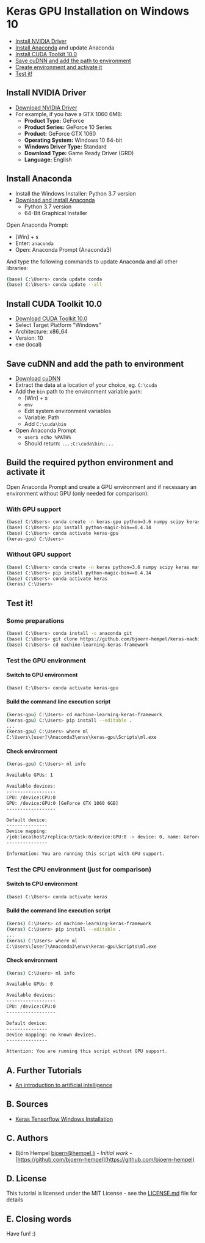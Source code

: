 # Keras GPU Installation on Windows 10

* [Install NVIDIA Driver](#user-content-install-nvidia-driver)
* [Install Anaconda](#user-content-install-anaconda) and update Anaconda
* [Install CUDA Toolkit 10.0](#user-content-install-cuda-toolkit-100)
* [Save cuDNN and add the path to environment](#save-cudnn-and-add-the-path-to-environment)
* [Create environment and activate it](#user-content-create-environment-and-activate-it)
* [Test it!](#user-content-test-it)

## Install NVIDIA Driver

* [Download NVIDIA Driver](https://www.nvidia.com/Download/index.aspx?lang=en-us)
* For example, if you have a GTX 1060 6MB:
  * **Product Type:** GeForce
  * **Product Series:** GeForce 10 Series
  * **Product:** GeForce GTX 1060
  * **Operating System:** Windows 10 64-bit
  * **Windows Driver Type:** Standard
  * **Download Type:** Game Ready Driver (GRD)
  * **Language:**	English

## Install Anaconda

* Install the Windows Installer: Python 3.7 version
* [Download and install Anaconda](https://www.anaconda.com/distribution/)
  * Python 3.7 version
  * 64-Bit Graphical Installer

Open Anaconda Prompt:

* [Win] + s
* Enter: `anaconda`
* Open: Anaconda Prompt (Anaconda3)

And type the following commands to update Anaconda and all other libraries:

```bash
(base) C:\Users> conda update conda
(base) C:\Users> conda update --all
```

## Install CUDA Toolkit 10.0

* [Download CUDA Toolkit 10.0](https://developer.nvidia.com/cuda-downloads)
* Select Target Platform "Windows"
* Architecture: x86_64
* Version: 10
* exe (local)

## Save cuDNN and add the path to environment

* [Download cuDNN](https://developer.nvidia.com/rdp/cudnn-download)
* Extract the data at a location of your choice, eg. `C:\cuda`
* Add the `bin` path to the environment variable `path`:
  * [Win] + s
  * `env`
  * Edit system environment variables
  * Variable: Path
  * Add `C:\cuda\bin`
* Open Anaconda Prompt
  * `user$ echo %PATH%`
  * Should return: `...;C:\cuda\bin;...`

## Build the required python environment and activate it

Open Anaconda Prompt and create a GPU environment and if necessary an environment without GPU (only needed for comparison):

### With GPU support

```bash
(base) C:\Users> conda create -n keras-gpu python=3.6 numpy scipy keras-gpu matplotlib pillow
(base) C:\Users> pip install python-magic-bin==0.4.14
(base) C:\Users> conda activate keras-gpu
(keras-gpu) C:\Users>
```

### Without GPU support

```bash
(base) C:\Users> conda create -n keras python=3.6 numpy scipy keras matplotlib pillow
(base) C:\Users> pip install python-magic-bin==0.4.14
(base) C:\Users> conda activate keras
(keras) C:\Users>
```

## Test it!

### Some preparations

```bash
(base) C:\Users> conda install -c anaconda git
(base) C:\Users> git clone https://github.com/bjoern-hempel/keras-machine-learning-framework.git
(base) C:\Users> cd machine-learning-keras-framework
```

### Test the GPU environment

#### Switch to GPU environment

```bash
(base) C:\Users> conda activate keras-gpu
```

#### Build the command line execution script

```bash
(keras-gpu) C:\Users> cd machine-learning-keras-framework
(keras-gpu) C:\Users> pip install --editable .
...
(keras-gpu) C:\Users> where ml
C:\Users\[user]\Anaconda3\envs\keras-gpu\Scripts\ml.exe
```

#### Check environment

```bash
(keras-gpu) C:\Users> ml info

Available GPUs: 1

Available devices:
------------------
CPU: /device:CPU:0
GPU: /device:GPU:0 [GeForce GTX 1060 6GB]
------------------

Default device:
---------------
Device mapping:
/job:localhost/replica:0/task:0/device:GPU:0 -> device: 0, name: GeForce GTX 1060 6GB, ...
---------------

Information: You are running this script with GPU support.
```

### Test the CPU environment (just for comparison)

#### Switch to CPU environment

```bash
(base) C:\Users> conda activate keras
```

#### Build the command line execution script

```bash
(keras) C:\Users> cd machine-learning-keras-framework
(keras) C:\Users> pip install --editable .
...
(keras) C:\Users> where ml
C:\Users\[user]\Anaconda3\envs\keras-gpu\Scripts\ml.exe
```

#### Check environment

```bash
(keras) C:\Users> ml info

Available GPUs: 0

Available devices:
------------------
CPU: /device:CPU:0
------------------

Default device:
---------------
Device mapping: no known devices.
---------------

Attention: You are running this script without GPU support.
```

## A. Further Tutorials

* [An introduction to artificial intelligence](https://github.com/friends-of-ai/an-introduction-to-artificial-intelligence)

## B. Sources

* [Keras Tensorflow Windows Installation](https://github.com/antoniosehk/keras-tensorflow-windows-installation)

## C. Authors

* Björn Hempel <bjoern@hempel.li> - _Initial work_ - [https://github.com/bjoern-hempel](https://github.com/bjoern-hempel)

## D. License

This tutorial is licensed under the MIT License - see the [LICENSE.md](/LICENSE.md) file for details

## E. Closing words

Have fun! :)

